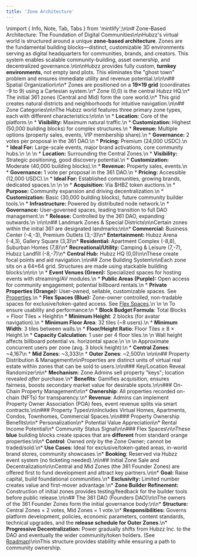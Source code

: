 ```yaml
---
title: 'Zone Architecture'
---
```

\nimport { Info, Note, Tab, Tabs } from 'mintlify';\n\n# Zone-Based Architecture: The Foundation of Digital Communities\n\nHubzz's virtual world is structured around a unique **zone-based architecture**. Zones are the fundamental building blocks—distinct, customizable 3D environments serving as digital headquarters for communities, brands, and creators. This system enables scalable community-building, asset ownership, and decentralized governance.\n\n<Info>\nHubzz provides fully custom, **turnkey environments**, not empty land plots. This eliminates the "ghost town" problem and ensures immediate utility and revenue potential.\n</Info>\n\n## Spatial Organization\n\n*   Zones are positioned on a **19×19 grid** (coordinates -9 to 9) using a Cartesian system.\n*   Zone (0,0) is the central Hubzz HQ.\n*   The initial 361 zones (Central and Mid) form the core world.\n*   This grid creates natural districts and neighborhoods for intuitive navigation.\n\n## Zone Categories\n\nThe Hubzz world features three primary zone types, each with different characteristics:\n\n<Tabs>\n  <Tab title="Central Zones (121 Total)">\n    *   **Location:** Core of the platform.\n    *   **Visibility:** Maximum natural traffic.\n    *   **Customization:** Highest (50,000 building blocks) for complex structures.\n    *   **Revenue:** Multiple options (property sales, events, VIP membership share).\n    *   **Governance:** 2 votes per proposal in the 361 DAO.\n    *   **Pricing:** Premium (24,000 USDC).\n    *   **Ideal For:** Large-scale events, major brand activations, core community hubs.\n  </Tab>\n  <Tab title="Mid Zones (240 Total)">\n    *   **Location:** Surrounding the Central Zones.\n    *   **Visibility:** Strategic positioning, good discovery potential.\n    *   **Customization:** Moderate (40,000 building blocks).\n    *   **Revenue:** Property sales, events.\n    *   **Governance:** 1 vote per proposal in the 361 DAO.\n    *   **Pricing:** Accessible (12,000 USDC).\n    *   **Ideal For:** Established communities, growing brands, dedicated spaces.\n  </Tab>\n  <Tab title="Outer Zones (Future Release)">\n    *   **Acquisition:** Via \$HBZ token auctions.\n    *   **Purpose:** Community expansion and driving decentralization.\n    *   **Customization:** Basic (30,000 building blocks), future community builder tools.\n    *   **Infrastructure:** Powered by distributed node network.\n    *   **Governance:** User-governed spaces, leading transition to full DAO management.\n    *   **Release:** Controlled by the 361 DAO, expanding outwards.\n  </Tab>\n</Tabs>\n\n## Landmark Zones & Special Districts\n\nCertain zones within the initial 361 are designated landmarks:\n\n*   **Commercial:** Business Center (-4,-3), Premium Outlets (3,-3)\n*   **Entertainment:** Hubzz Arena (-4,3), Gallery Square (3,3)\n*   **Residential:** Apartment Complex (-8,8), Suburban Homes (7,8)\n*   **Recreational/Utility:** Camping & Leisure (7,-7), Hubzz Landfill (-8,-7)\n*   **Central Hub:** Hubzz HQ (0,0)\n\nThese create focal points and aid navigation.\n\n## Zone Building System\n\nEach zone sits on a 64×64 grid. Structures are made using stackable building blocks:\n\n<Tabs>\n  <Tab title="Block Types">\n    *   **Event Venues (Green):** Specialized spaces for hosting events with streaming/AV modules.\n    *   **Public Areas (Purple):** Open access for community engagement; potential billboard rentals.\n    *   **Private Properties (Orange):** User-owned, sellable, customizable spaces. See [Properties](#property-distribution--management).\n    *   **Flex Spaces (Blue):** Zone-owner controlled, non-tradable spaces for exclusive/token-gated access. See [Flex Spaces](#flex-spaces).\n  </Tab>\n  <Tab title="Building Constraints">\n    To ensure usability and performance:\n    *   **Block Budget Formula**: Total Blocks = Floor Tiles × Height\n    *   **Minimum Height**: 2 blocks (for avatar navigation).\n    *   **Minimum Floor Area**: 32 tiles (~8 users).\n    *   **Minimum Width**: 3 tiles between walls.\n    *   **Floor/Height Ratio**: Floor Tiles ≥ 8 × Height.\n    *   **Capacity Calculation**: 1 user per 4 floor tiles.\n    \n    <Note>Wall height affects billboard potential vs. horizontal space.</Note>\n  </Tab>\n  <Tab title="Zone Capacity">\n    Approximate concurrent users per zone (avg. 3 block height):\n    *   **Central Zones**: ~4,167\n    *   **Mid Zones**: ~3,333\n    *   **Outer Zones**: ~2,500\n  </Tab>\n</Tabs>\n\n## Property Distribution & Management\n\nProperties are distinct units of virtual real estate within zones that can be sold to users.\n\n### Key/Location Reveal Randomizer\n\n*   **Mechanism**: Zone Admins sell property "keys"; location revealed *after* purchase.\n*   **Benefits**: Gamifies acquisition, ensures fairness, boosts secondary market value for desirable spots.\n\n### On-Chain Property Management\n\n*   **Ownership**: All properties recorded on-chain (NFTs) for transparency.\n*   **Revenue**: Admins can implement Property Owner Association (POA) fees, event revenue splits via smart contracts.\n\n### Property Types\n\nIncludes Virtual Homes, Apartments, Condos, Townhomes, Commercial Spaces.\n\n### Property Ownership Benefits\n\n*   Personalization\n*   Potential Value Appreciation\n*   Rental Income Potential\n*   Community Status Signal\n\n### Flex Spaces\n\nThese **blue** building blocks create spaces that are **different** from standard orange properties:\n\n*   **Control**: Owned *only* by the Zone Owner; cannot be traded/sold.\n*   **Use Cases**: Ideal for exclusive/token-gated areas, in-world brand stores, community showcases.\n*   **Booking**: Reserved via Hubzz event system (no ticketing needed).\n\n## Initial Zone Sale and Decentralization\n\nCentral and Mid Zones (the 361 Founder Zones) are offered first to fund development and attract key partners.\n\n*   **Goal:** Raise capital, build foundational communities.\n*   **Exclusivity:** Limited number creates value and first-mover advantage.\n*   **Zone Builder Refinement:** Construction of initial zones provides testing/feedback for the builder tools before public release.\n\n## The 361 DAO (Founders DAO)\n\nThe owners of the 361 Founder Zones form the initial governance body:\n\n*   **Structure:** Central Zones = 2 votes, Mid Zones = 1 vote.\n*   **Responsibilities:** Governs platform development, policies, economic parameters, content standards, technical upgrades, and the **release schedule for Outer Zones**.\n*   **Progressive Decentralization:** Power gradually shifts from Hubzz Inc. to the DAO and eventually the wider community/token holders. (See [Roadmap](./roadmap#progressive-decentralization))\n\n<Note>This structure provides stability while ensuring a path to community ownership.</Note>